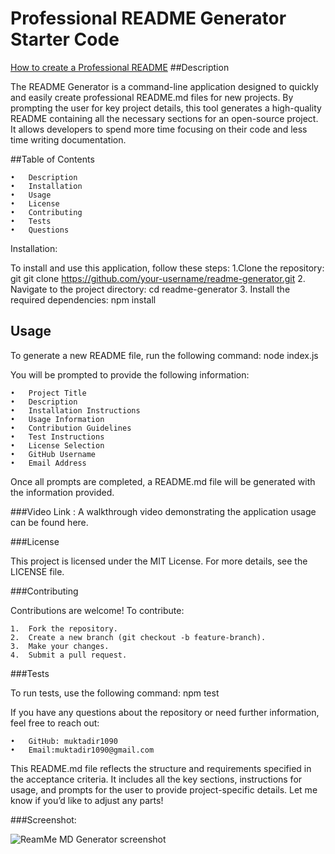 # Professional README Generator Starter Code

[How to create a Professional README](https://coding-boot-camp.github.io/full-stack/github/professional-readme-guide)
##Description

The README Generator is a command-line application designed to quickly and easily create professional README.md files for new projects. By prompting the user for key project details, this tool generates a high-quality README containing all the necessary sections for an open-source project. It allows developers to spend more time focusing on their code and less time writing documentation.

##Table of Contents

	•	Description
	•	Installation
	•	Usage
	•	License
	•	Contributing
	•	Tests
	•	Questions

Installation:

To install and use this application, follow these steps:
1.Clone the repository:
git git clone https://github.com/your-username/readme-generator.git
	2.	Navigate to the project directory:
 cd readme-generator
 	3.	Install the required dependencies:
  npm install

 ## Usage

To generate a new README file, run the following command:
node index.js

You will be prompted to provide the following information:

	•	Project Title
	•	Description
	•	Installation Instructions
	•	Usage Information
	•	Contribution Guidelines
	•	Test Instructions
	•	License Selection
	•	GitHub Username
	•	Email Address

Once all prompts are completed, a README.md file will be generated with the information provided.

###Video Link : A walkthrough video demonstrating the application usage can be found here.
[
](https://drive.google.com/file/d/1i3CIh3eO3DsdfEDOIJlCo9Lw9rwsadcz/view?usp=sharing)

###License

This project is licensed under the MIT License.
For more details, see the LICENSE file.

###Contributing

Contributions are welcome! To contribute:

	1.	Fork the repository.
	2.	Create a new branch (git checkout -b feature-branch).
	3.	Make your changes.
	4.	Submit a pull request.

###Tests

To run tests, use the following command:
npm test

If you have any questions about the repository or need further information, feel free to reach out:

	•	GitHub: muktadir1090
	•	Email:muktadir1090@gmail.com

This README.md file reflects the structure and requirements specified in the acceptance criteria. It includes all the key sections, instructions for usage, and prompts for the user to provide project-specific details. Let me know if you’d like to adjust any parts!

###Screenshot:

![ReamMe MD Generator screenshot](https://github.com/user-attachments/assets/8c47ff1f-7b03-47d6-9a38-04d622356aec)
